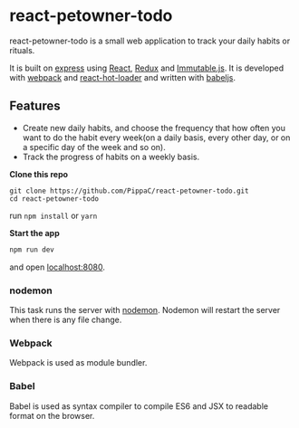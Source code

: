 # react-petowner-todo

react-petowner-todo is a small web application to track your daily habits or rituals.

It is built on [express](http://expressjs.com) using [React](https://facebook.github.io/react), [Redux](https://redux.js.org/) and [Immutable.js](https://facebook.github.io/immutable-js). It is developed with [webpack](http://webpack.github.io) and [react-hot-loader](http://gaearon.github.io/react-hot-loader/) and written with [babeljs](http://babeljs.io).

## Features
- Create new daily habits, and choose the frequency that how often you want to do the habit every week(on a daily basis, every other day, or on a specific day of the week and so on).
- Track the progress of habits on a weekly basis.

**Clone this repo**

```
git clone https://github.com/PippaC/react-petowner-todo.git
cd react-petowner-todo
```
run
`npm install`
or
`yarn`

**Start the app**

```bash
npm run dev
```

and open [localhost:8080](http://localhost:8080).

### nodemon

This task runs the server with [nodemon](https://github.com/remy/nodemon). Nodemon will restart the server when there is any file change.

### Webpack

Webpack is used as module bundler.

### Babel
Babel is used as syntax compiler to compile ES6 and JSX to readable format on the browser.